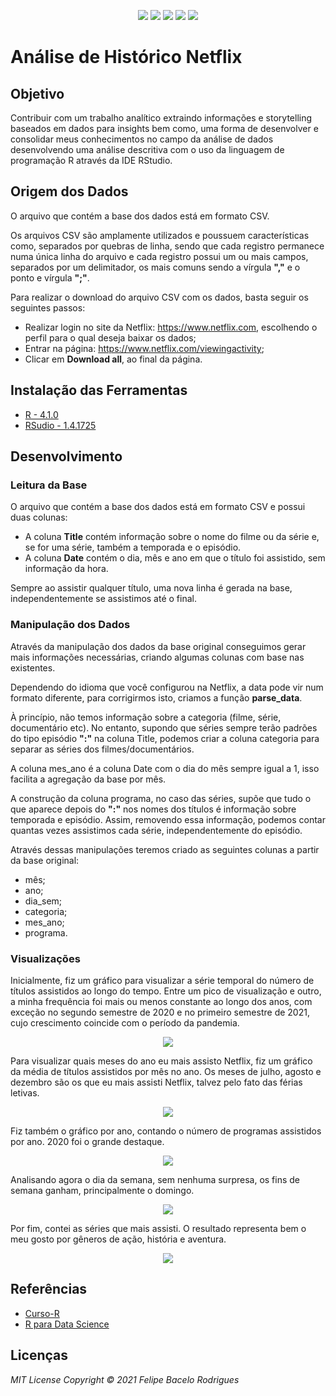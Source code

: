 <p align="center">
<a href= "https://img.shields.io/github/repo-size/felipebacelo/MyNetflixHistory?style=for-the-badge"><img src="https://img.shields.io/github/repo-size/felipebacelo/MyNetflixHistory?style=for-the-badge"/></a>
<a href= "https://img.shields.io/github/languages/count/felipebacelo/MyNetflixHistory?style=for-the-badge"><img src="https://img.shields.io/github/languages/count/felipebacelo/MyNetflixHistory?style=for-the-badge"/></a>
<a href= "https://img.shields.io/github/forks/felipebacelo/MyNetflixHistory?style=for-the-badge"><img src="https://img.shields.io/github/forks/felipebacelo/MyNetflixHistory?style=for-the-badge"/></a>
<a href= "https://img.shields.io/bitbucket/pr-raw/felipebacelo/MyNetflixHistory?style=for-the-badge"><img src="https://img.shields.io/bitbucket/pr-raw/felipebacelo/MyNetflixHistory?style=for-the-badge"/></a>
<a href= "https://img.shields.io/bitbucket/issues/felipebacelo/MyNetflixHistory?style=for-the-badge"><img src="https://img.shields.io/bitbucket/issues/felipebacelo/MyNetflixHistory?style=for-the-badge"/></a>
</p>

# Análise de Histórico Netflix

## Objetivo ##

<p>Contribuir com um trabalho analítico extraindo informações e storytelling baseados em dados para insights bem como, uma forma de desenvolver e consolidar meus conhecimentos no campo da análise de dados desenvolvendo uma análise descritiva com o uso da linguagem de programação R através da IDE RStudio.</p>

## Origem dos Dados ##

<p>O arquivo que contém a base dos dados está em formato CSV.</p>
<p>Os arquivos CSV são amplamente utilizados e poussuem características como, separados por quebras de linha, sendo que cada registro permanece numa única linha do arquivo e cada registro possui um ou mais campos, separados por um delimitador, os mais comuns sendo a vírgula <strong>","</strong> e o ponto e vírgula <strong>";"</strong>.</p>
<p>Para realizar o download do arquivo CSV com os dados, basta seguir os seguintes passos:</p>

* Realizar login no site da Netflix: https://www.netflix.com, escolhendo o perfil para o qual deseja baixar os dados;
* Entrar na página: https://www.netflix.com/viewingactivity;
* Clicar em <strong>Download all</strong>, ao final da página.

## Instalação das Ferramentas ##
  
  - [R - 4.1.0](https://www.r-project.org/)
  - [RSudio - 1.4.1725](https://rstudio.com/)

## Desenvolvimento ##

### Leitura da Base ###

<p>O arquivo que contém a base dos dados está em formato CSV e possui duas colunas:</p>

* A coluna <strong>Title</strong> contém informação sobre o nome do filme ou da série e, se for uma série, também a temporada e o episódio.
* A coluna <strong>Date</strong> contém o dia, mês e ano em que o título foi assistido, sem informação da hora.

Sempre ao assistir qualquer título, uma nova linha é gerada na base, independentemente se assistimos até o final.

### Manipulação dos Dados ###

<p>Através da manipulação dos dados da base original conseguimos gerar mais informações necessárias, criando algumas colunas com base nas existentes.</p>
<p>Dependendo do idioma que você configurou na Netflix, a data pode vir num formato diferente, para corrigirmos isto, criamos a função <strong>parse_data</strong>.</p>
<p>À princípio, não temos informação sobre a categoria (filme, série, documentário etc). No entanto, supondo que séries sempre terão padrões do tipo episódio <strong>":"</strong> na coluna Title, podemos criar a coluna categoria para separar as séries dos filmes/documentários.</p>
<p>A coluna mes_ano é a coluna Date com o dia do mês sempre igual a 1, isso facilita a agregação da base por mês.</p>
<p>A construção da coluna programa, no caso das séries, supõe que tudo o que aparece depois do <strong>":"</strong> nos nomes dos títulos é informação sobre temporada e episódio. Assim, removendo essa informação, podemos contar quantas vezes assistimos cada série, independentemente do episódio.</p>
<p>Através dessas manipulações teremos criado as seguintes colunas a partir da base original:</p>

* mês;
* ano;
* dia_sem;
* categoria;
* mes_ano;
* programa.

### Visualizações ###

<p>Inicialmente, fiz um gráfico para visualizar a série temporal do número de títulos assistidos ao longo do tempo. Entre um pico de visualização e outro, a minha frequência foi mais ou menos constante ao longo dos anos, com exceção no segundo semestre de 2020 e no primeiro semestre de 2021, cujo crescimento coincide com o período da pandemia.</p>
<p align="center">
<img src="https://github.com/felipebacelo/MyNetflixHistory/blob/main/IMAGES/PLOT-1.png"/></p>
<p>Para visualizar quais meses do ano eu mais assisto Netflix, fiz um gráfico da média de títulos assistidos por mês no ano. Os meses de julho, agosto e dezembro são os que eu mais assisti Netflix, talvez pelo fato das férias letivas.</p>
<p align="center">
<img src="https://github.com/felipebacelo/MyNetflixHistory/blob/main/IMAGES/PLOT-2.png"/></p>
<p>Fiz também o gráfico por ano, contando o número de programas assistidos por ano. 2020 foi o grande destaque.</p>
<p align="center">
<img src="https://github.com/felipebacelo/MyNetflixHistory/blob/main/IMAGES/PLOT-3.png"/></p>
<p>Analisando agora o dia da semana, sem nenhuma surpresa, os fins de semana ganham, principalmente o domingo.</p>
<p align="center">
<img src="https://github.com/felipebacelo/MyNetflixHistory/blob/main/IMAGES/PLOT-4.png"/></p>
<p>Por fim, contei as séries que mais assisti. O resultado representa bem o meu gosto por gêneros de ação, história e aventura.</p>
<p align="center">
<img src="https://github.com/felipebacelo/MyNetflixHistory/blob/main/IMAGES/PLOT-5.png"/></p>

## Referências ##
  
* [Curso-R](https://curso-r.com/)
* [R para Data Science](https://r4ds.had.co.nz/)

## Licenças ##

_MIT License_
_Copyright   ©   2021 Felipe Bacelo Rodrigues_
